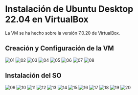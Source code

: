 # Instalación de Ubuntu Desktop 22.04 en VirtualBox

La VM se ha hecho sobre la versión 7.0.20 de VirtualBox.

## Creación y Configuración de la VM

![][01]
![][02]
![][03]
![][04]
![][05]
![][06]
![][07]
![][08]

## Instalación del SO

![][09]
![][10]
![][11]
![][12]
![][13]
![][14]
![][15]
![][16]
![][17]
![][18]
![][19]
![][20]

[01]: ../img/ub-desktop22.04/vm01.png "01"
[02]: ../img/ub-desktop22.04/vm02.png "02"
[03]: ../img/ub-desktop22.04/vm03.png "03"
[04]: ../img/ub-desktop22.04/vm04.png "04"
[05]: ../img/ub-desktop22.04/vm05.png "05"
[06]: ../img/ub-desktop22.04/vm06.png "06"
[07]: ../img/ub-desktop22.04/vm07.png "07"
[08]: ../img/ub-desktop22.04/vm08.png "08"
[09]: ../img/ub-desktop22.04/so01.png "09"
[10]: ../img/ub-desktop22.04/so02.png "10"
[11]: ../img/ub-desktop22.04/so03.png "11"
[12]: ../img/ub-desktop22.04/so04.png "12"
[13]: ../img/ub-desktop22.04/so05.png "13"
[14]: ../img/ub-desktop22.04/so06.png "14"
[15]: ../img/ub-desktop22.04/so07.png "15"
[16]: ../img/ub-desktop22.04/so08.png "16"
[17]: ../img/ub-desktop22.04/so09.png "17"
[18]: ../img/ub-desktop22.04/so10.png "18"
[19]: ../img/ub-desktop22.04/so11.png "19"
[20]: ../img/ub-desktop22.04/so12.png "20"
